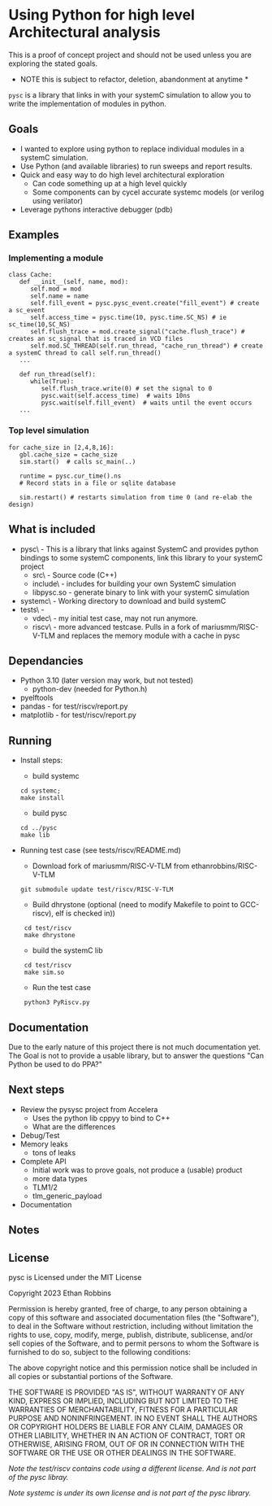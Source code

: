 # Using Python for high level Architectural analysis
This is a proof of concept project and should not be used unless you are exploring the stated goals.

* NOTE this is subject to refactor, deletion, abandonment at anytime *

`pysc` is a library that links in with your systemC simulation to allow you to write the implementation of modules in python.

## Goals
* I wanted to explore using python to replace individual modules in a systemC simulation. 
* Use Python (and available libraries) to run sweeps and report results.
* Quick and easy way to do high level architectural exploration
   * Can code something up at a high level quickly
   * Some components can by cycel accurate systemc models (or verilog using verilator)
* Leverage pythons interactive debugger (pdb)

## Examples
### Implementing a module
```
class Cache:
   def __init__(self, name, mod):
      self.mod = mod
      self.name = name
      self.fill_event = pysc.pysc_event.create("fill_event") # create a sc_event
      self.access_time = pysc.time(10, pysc.time.SC_NS) # ie sc_time(10,SC_NS)
      self.flush_trace = mod.create_signal("cache.flush_trace") # creates an sc_signal that is traced in VCD files
      self.mod.SC_THREAD(self.run_thread, "cache_run_thread") # create a systemC thread to call self.run_thread()
   ...

   def run_thread(self):
      while(True):
         self.flush_trace.write(0) # set the signal to 0
         pysc.wait(self.access_time)  # waits 10ns
         pysc.wait(self.fill_event)  # waits until the event occurs
   ...
```

### Top level simulation
```
for cache_size in [2,4,8,16]:
   gbl.cache_size = cache_size
   sim.start()  # calls sc_main(..)

   runtime = pysc.cur_time().ns
   # Record stats in a file or sqlite database

   sim.restart() # restarts simulation from time 0 (and re-elab the design)
```

## What is included
* pysc\ - This is a library that links against SystemC and provides python bindings to some systemC components, link this library to your systemC project
   * src\ - Source code (C++)
   * include\ - includes for building your own SystemC simulation
   * libpysc.so - generate binary to link with your systemC simulation
* systemc\ - Working directory to download and build systemC
* tests\ -
   * vdec\ - my initial test case, may not run anymore.
   * riscv\ - more advanced testcase.  Pulls in a fork of mariusmm/RISC-V-TLM and replaces the memory module with a cache in pysc

## Dependancies
* Python 3.10  (later version may work, but not tested)
   * python-dev  (needed for Python.h)
* pyelftools
* pandas - for test/riscv/report.py
* matplotlib - for test/riscv/report.py

## Running
* Install steps:
   * build systemc
   ```
   cd systemc;
   make install
   ```

   * build pysc
   ```
   cd ../pysc
   make lib
   ```

* Running test case (see tests/riscv/README.md)
   * Download fork of mariusmm/RISC-V-TLM from ethanrobbins/RISC-V-TLM
   ```
   git submodule update test/riscv/RISC-V-TLM
   ```

   * Build dhrystone (optional (need to modify Makefile to point to GCC-riscv), elf is checked in))
   ```
    cd test/riscv
    make dhrystone
    ```

   * build the systemC lib
   ```
    cd test/riscv
    make sim.so
    ```

   * Run the test case
   ```
    python3 PyRiscv.py
    ```

## Documentation
Due to the early nature of this project there is not much documentation yet.  The Goal is not to provide a usable library, but to answer the questions "Can Python be used to do PPA?"

## Next steps
* Review the pysysc project from Accelera
   * Uses the python lib cppyy to bind to C++
   * What are the differences
* Debug/Test
* Memory leaks
   * tons of leaks
* Complete API
   * Initial work was to prove goals, not produce a (usable) product
   * more data types
   * TLM1/2
   * tlm_generic_payload
* Documentation


## Notes

## License
pysc is Licensed under the MIT License

Copyright 2023 Ethan Robbins

Permission is hereby granted, free of charge, to any person obtaining a copy of this software and associated documentation files (the "Software"), to deal in the Software without restriction, including without limitation the rights to use, copy, modify, merge, publish, distribute, sublicense, and/or sell copies of the Software, and to permit persons to whom the Software is furnished to do so, subject to the following conditions:

The above copyright notice and this permission notice shall be included in all copies or substantial portions of the Software.

THE SOFTWARE IS PROVIDED "AS IS", WITHOUT WARRANTY OF ANY KIND, EXPRESS OR IMPLIED, INCLUDING BUT NOT LIMITED TO THE WARRANTIES OF MERCHANTABILITY, FITNESS FOR A PARTICULAR PURPOSE AND NONINFRINGEMENT. IN NO EVENT SHALL THE AUTHORS OR COPYRIGHT HOLDERS BE LIABLE FOR ANY CLAIM, DAMAGES OR OTHER LIABILITY, WHETHER IN AN ACTION OF CONTRACT, TORT OR OTHERWISE, ARISING FROM, OUT OF OR IN CONNECTION WITH THE SOFTWARE OR THE USE OR OTHER DEALINGS IN THE SOFTWARE.


*Note the test/riscv contains code using a different license. And is not part of the pysc libray.*

*Note systemc is under its own license and is not part of the pysc library.*

